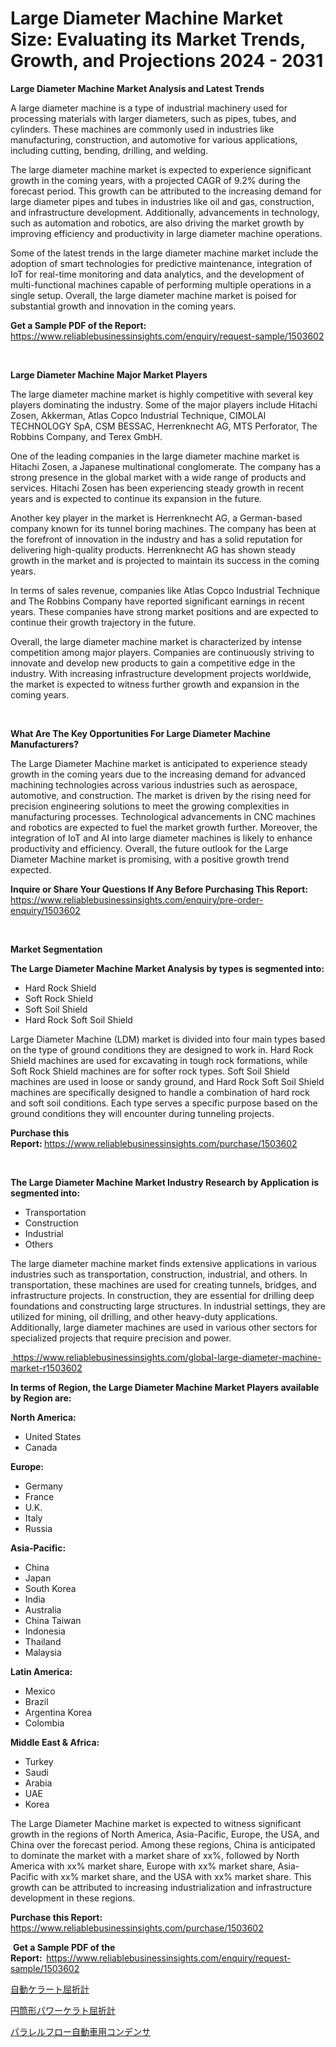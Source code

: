 <p><h1>Large Diameter Machine Market Size: Evaluating its Market Trends, Growth, and Projections 2024 - 2031</h1></p><p><strong>Large Diameter Machine Market Analysis and Latest Trends</strong></p>
<p><p>A large diameter machine is a type of industrial machinery used for processing materials with larger diameters, such as pipes, tubes, and cylinders. These machines are commonly used in industries like manufacturing, construction, and automotive for various applications, including cutting, bending, drilling, and welding.</p><p>The large diameter machine market is expected to experience significant growth in the coming years, with a projected CAGR of 9.2% during the forecast period. This growth can be attributed to the increasing demand for large diameter pipes and tubes in industries like oil and gas, construction, and infrastructure development. Additionally, advancements in technology, such as automation and robotics, are also driving the market growth by improving efficiency and productivity in large diameter machine operations.</p><p>Some of the latest trends in the large diameter machine market include the adoption of smart technologies for predictive maintenance, integration of IoT for real-time monitoring and data analytics, and the development of multi-functional machines capable of performing multiple operations in a single setup. Overall, the large diameter machine market is poised for substantial growth and innovation in the coming years.</p></p>
<p><strong>Get a Sample PDF of the Report:&nbsp;</strong> <a href="https://www.reliablebusinessinsights.com/enquiry/request-sample/1503602">https://www.reliablebusinessinsights.com/enquiry/request-sample/1503602</a></p>
<p>&nbsp;</p>
<p><strong>Large Diameter Machine Major Market Players</strong></p>
<p><p>The large diameter machine market is highly competitive with several key players dominating the industry. Some of the major players include Hitachi Zosen, Akkerman, Atlas Copco Industrial Technique, CIMOLAI TECHNOLOGY SpA, CSM BESSAC, Herrenknecht AG, MTS Perforator, The Robbins Company, and Terex GmbH.</p><p>One of the leading companies in the large diameter machine market is Hitachi Zosen, a Japanese multinational conglomerate. The company has a strong presence in the global market with a wide range of products and services. Hitachi Zosen has been experiencing steady growth in recent years and is expected to continue its expansion in the future.</p><p>Another key player in the market is Herrenknecht AG, a German-based company known for its tunnel boring machines. The company has been at the forefront of innovation in the industry and has a solid reputation for delivering high-quality products. Herrenknecht AG has shown steady growth in the market and is projected to maintain its success in the coming years.</p><p>In terms of sales revenue, companies like Atlas Copco Industrial Technique and The Robbins Company have reported significant earnings in recent years. These companies have strong market positions and are expected to continue their growth trajectory in the future.</p><p>Overall, the large diameter machine market is characterized by intense competition among major players. Companies are continuously striving to innovate and develop new products to gain a competitive edge in the industry. With increasing infrastructure development projects worldwide, the market is expected to witness further growth and expansion in the coming years.</p></p>
<p>&nbsp;</p>
<p><strong>What Are The Key Opportunities For Large Diameter Machine Manufacturers?</strong></p>
<p><p>The Large Diameter Machine market is anticipated to experience steady growth in the coming years due to the increasing demand for advanced machining technologies across various industries such as aerospace, automotive, and construction. The market is driven by the rising need for precision engineering solutions to meet the growing complexities in manufacturing processes. Technological advancements in CNC machines and robotics are expected to fuel the market growth further. Moreover, the integration of IoT and AI into large diameter machines is likely to enhance productivity and efficiency. Overall, the future outlook for the Large Diameter Machine market is promising, with a positive growth trend expected.</p></p>
<p><strong>Inquire or Share Your Questions If Any Before Purchasing This Report:</strong> <a href="https://www.reliablebusinessinsights.com/enquiry/pre-order-enquiry/1503602">https://www.reliablebusinessinsights.com/enquiry/pre-order-enquiry/1503602</a></p>
<p>&nbsp;</p>
<p><strong>Market Segmentation</strong></p>
<p><strong>The Large Diameter Machine Market Analysis by types is segmented into:</strong></p>
<p><ul><li>Hard Rock Shield</li><li>Soft Rock Shield</li><li>Soft Soil Shield</li><li>Hard Rock Soft Soil Shield</li></ul></p>
<p><p>Large Diameter Machine (LDM) market is divided into four main types based on the type of ground conditions they are designed to work in. Hard Rock Shield machines are used for excavating in tough rock formations, while Soft Rock Shield machines are for softer rock types. Soft Soil Shield machines are used in loose or sandy ground, and Hard Rock Soft Soil Shield machines are specifically designed to handle a combination of hard rock and soft soil conditions. Each type serves a specific purpose based on the ground conditions they will encounter during tunneling projects.</p></p>
<p><strong>Purchase this Report:&nbsp;</strong><a href="https://www.reliablebusinessinsights.com/purchase/1503602">https://www.reliablebusinessinsights.com/purchase/1503602</a></p>
<p>&nbsp;</p>
<p><strong>The Large Diameter Machine Market Industry Research by Application is segmented into:</strong></p>
<p><ul><li>Transportation</li><li>Construction</li><li>Industrial</li><li>Others</li></ul></p>
<p><p>The large diameter machine market finds extensive applications in various industries such as transportation, construction, industrial, and others. In transportation, these machines are used for creating tunnels, bridges, and infrastructure projects. In construction, they are essential for drilling deep foundations and constructing large structures. In industrial settings, they are utilized for mining, oil drilling, and other heavy-duty applications. Additionally, large diameter machines are used in various other sectors for specialized projects that require precision and power.</p></p>
<p><a href="https://www.reliablebusinessinsights.com/global-large-diameter-machine-market-r1503602">&nbsp;https://www.reliablebusinessinsights.com/global-large-diameter-machine-market-r1503602</a></p>
<p><strong>In terms of Region, the Large Diameter Machine Market Players available by Region are:</strong></p>
<p>
    <p> <strong> North America: </strong>
        <ul>
            <li>United States</li>
            <li>Canada</li>
        </ul>
        </p> 
    <p> <strong> Europe: </strong>
        <ul>
            <li>Germany</li>
            <li>France</li>
            <li>U.K.</li>
            <li>Italy</li>
            <li>Russia</li>
        </ul>
        </p> 
    <p> <strong> Asia-Pacific: </strong>
        <ul>
            <li>China</li>
            <li>Japan</li>
            <li>South Korea</li>
            <li>India</li>
            <li>Australia</li>
            <li>China Taiwan</li>
            <li>Indonesia</li>
            <li>Thailand</li>
            <li>Malaysia</li>
        </ul>
        </p> 
    <p> <strong> Latin America: </strong>
        <ul>
            <li>Mexico</li>
            <li>Brazil</li>
            <li>Argentina Korea</li>
            <li>Colombia</li>
        </ul>
        </p> 
    <p> <strong> Middle East & Africa: </strong>
        <ul>
            <li>Turkey</li>
            <li>Saudi</li>
            <li>Arabia</li>
            <li>UAE</li>
            <li>Korea</li>
        </ul>
    </p>
    </p>
<p><p>The Large Diameter Machine market is expected to witness significant growth in the regions of North America, Asia-Pacific, Europe, the USA, and China over the forecast period. Among these regions, China is anticipated to dominate the market with a market share of xx%, followed by North America with xx% market share, Europe with xx% market share, Asia-Pacific with xx% market share, and the USA with xx% market share. This growth can be attributed to increasing industrialization and infrastructure development in these regions.</p></p>
<p><strong>Purchase this Report: </strong><a href="https://www.reliablebusinessinsights.com/purchase/1503602">https://www.reliablebusinessinsights.com/purchase/1503602</a></p>
<p>&nbsp;<strong>Get a Sample PDF of the Report:&nbsp;&nbsp;</strong><a href="https://www.reliablebusinessinsights.com/enquiry/request-sample/1503602">https://www.reliablebusinessinsights.com/enquiry/request-sample/1503602</a></p>
<p><strong></strong></p>
<p><p><a href="https://github.com/leigh4852023/Market-Research-Report-List-1/blob/main/132096594953.md">自動ケラート屈折計</a></p><p><a href="https://github.com/alyle7648/Market-Research-Report-List-1/blob/main/514361294952.md">円筒形パワーケラト屈折計</a></p><p><a href="https://github.com/SimeonBode1/Market-Research-Report-List-1/blob/main/139575994954.md">パラレルフロー自動車用コンデンサ</a></p></p>